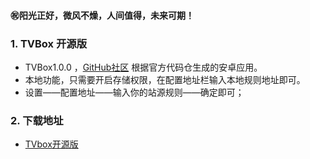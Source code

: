 #### ㊗️阳光正好，微风不燥，人间值得，未来可期！
### 1. TVBox 开源版  
- TVBox1.0.0 ，[GitHub社区](https://github.com/CatVodTVOfficial/TVBoxOSC) 根据官方代码仓生成的安卓应用。  
- 本地功能，只需要开启存储权限，在配置地址栏输入本地规则地址即可。  
- 设置——配置地址——输入你的站源规则——确定即可；  

### 2. 下载地址
 - [TVbox开源版](https://wws.lanzouv.com/b03j4ulyh#999)
  
